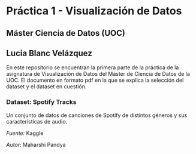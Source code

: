 # Práctica 1 - Visualización de Datos
## Máster Ciencia de Datos (UOC)
## Lucia Blanc Velázquez


En este repositorio se encuentran la primera parte de la práctica de la asignatura de Visualización de Datos del Máster de Ciencia de Datos de la UOC.
El documento en formato pdf en la que se explica la selección del dataset y el dataset en cuestión.

### Dataset: Spotify Tracks
Un conjunto de datos de canciones de Spotify de distintos géneros y sus características de audio.

*Fuente:* Kaggle

*Autor*: Maharshi Pandya


